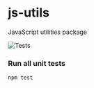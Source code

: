 # js-utils

JavaScript utilities package

![Tests](https://github.com/danrusu/js-utils/actions/workflows/test.yml/badge.svg)

### Run all unit tests

```bash
npm test
```
